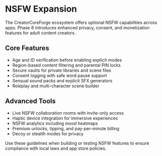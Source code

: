 # NSFW Expansion

The CreatorCoreForge ecosystem offers optional NSFW capabilities across apps. Phase 8 introduces enhanced privacy, consent, and monetization features for adult content creators.

## Core Features
- Age and ID verification before enabling explicit modes
- Region-based content filtering and parental PIN locks
- Secure vaults for private libraries and scene files
- Consent logging with safe word pause support
- Sensual sound packs and explicit SFX generators
- Roleplay and multi-character scene builder

## Advanced Tools
- Live NSFW collaboration rooms with invite-only access
- Haptic device integration for immersive experiences
- NSFW analytics including mood heatmaps
- Premium unlocks, tipping, and pay-per-minute billing
- Decoy or stealth modes for privacy

Use these guidelines when building or testing NSFW features to ensure compliance with local laws and app store policies.
